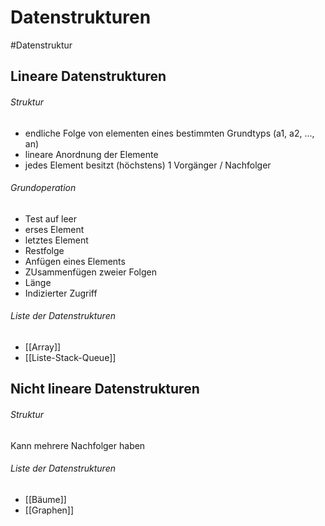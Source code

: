 # Datenstrukturen
#Datenstruktur
## Lineare Datenstrukturen
###### Struktur
- endliche Folge von elementen eines bestimmten Grundtyps (a1, a2, ..., an)
- lineare Anordnung der Elemente
- jedes Element besitzt (höchstens) 1 Vorgänger / Nachfolger

###### Grundoperation
-	Test auf leer
-	erses Element
-	letztes Element
-	Restfolge
-	Anfügen eines Elements
-	ZUsammenfügen zweier Folgen
-	Länge
-	Indizierter Zugriff

###### Liste der Datenstrukturen
- [[Array]]
- [[Liste-Stack-Queue]]

## Nicht lineare Datenstrukturen
###### Struktur
Kann mehrere Nachfolger haben

###### Liste der Datenstrukturen
-	[[Bäume]]
-	[[Graphen]]